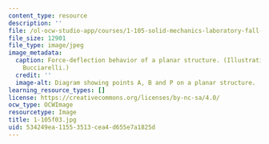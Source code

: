 ```yaml
---
content_type: resource
description: ''
file: /ol-ocw-studio-app/courses/1-105-solid-mechanics-laboratory-fall-2003/534249ea11553513cea4d655e7a1825d_1-105f03.jpg
file_size: 12901
file_type: image/jpeg
image_metadata:
  caption: Force-deflection behavior of a planar structure. (Illustration by Louis
    Bucciarelli.)
  credit: ''
  image-alt: Diagram showing points A, B and P on a planar structure.
learning_resource_types: []
license: https://creativecommons.org/licenses/by-nc-sa/4.0/
ocw_type: OCWImage
resourcetype: Image
title: 1-105f03.jpg
uid: 534249ea-1155-3513-cea4-d655e7a1825d
---
```


